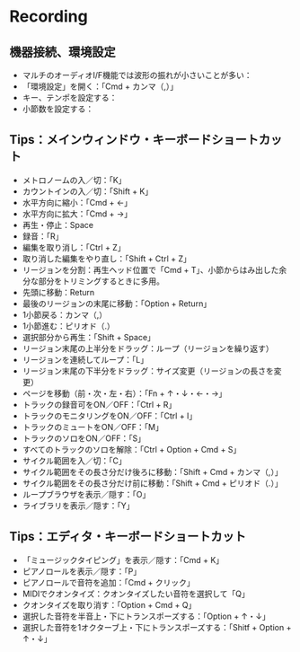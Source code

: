 # Recording

## 機器接続、環境設定
- マルチのオーディオI/F機能では波形の振れが小さいことが多い：
- 「環境設定」を開く：「Cmd + カンマ（,）」
- キー、テンポを設定する：
- 小節数を設定する：
 
## Tips：メインウィンドウ・キーボードショートカット 
- メトロノームの入／切：「K」
- カウントインの入／切：「Shift + K」
- 水平方向に縮小：「Cmd + ←」
- 水平方向に拡大：「Cmd + →」
- 再生・停止：Space
- 録音：「R」
- 編集を取り消し：「Ctrl + Z」
- 取り消した編集をやり直し：「Shift + Ctrl + Z」
- リージョンを分割：再生ヘッド位置で「Cmd + T」、小節からはみ出した余分な部分をトリミングするときに多用。
- 先頭に移動：Return
- 最後のリージョンの末尾に移動：「Option + Return」
- 1小節戻る：カンマ（,）
- 1小節進む：ピリオド（.）
- 選択部分から再生：「Shift + Space」
- リージョン末尾の上半分をドラッグ：ループ（リージョンを繰り返す）
- リージョンを連続してループ：「L」
- リージョン末尾の下半分をドラッグ：サイズ変更（リージョンの長さを変更）
- ページを移動（前・次・左・右）：「Fn + ↑・↓・←・→」
- トラックの録音可をON／OFF：「Ctrl + R」
- トラックのモニタリングをON／OFF：「Ctrl + I」
- トラックのミュートをON／OFF：「M」
- トラックのソロをON／OFF：「S」
- すべてのトラックのソロを解除：「Ctrl + Option + Cmd + S」
- サイクル範囲を入／切：「C」
- サイクル範囲をその長さ分だけ後ろに移動：「Shift + Cmd + カンマ（,）」
- サイクル範囲をその長さ分だけ前に移動：「Shift + Cmd + ピリオド（.）」
- ループブラウザを表示／隠す：「O」
- ライブラリを表示／隠す：「Y」
  

## Tips：エディタ・キーボードショートカット 
- 「ミュージックタイピング」を表示／隠す：「Cmd + K」
- ピアノロールを表示／隠す：「P」
- ピアノロールで音符を追加：「Cmd + クリック」
- MIDIでクオンタイズ：クオンタイズしたい音符を選択して「Q」
- クオンタイズを取り消す：「Option + Cmd + Q」
- 選択した音符を半音上・下にトランスポーズする：「Option + ↑・↓」
- 選択した音符を1オクターブ上・下にトランスポーズする：「Shitf + Option + ↑・↓」


